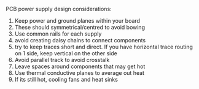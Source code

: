 
PCB power supply design considerations:
1. Keep power and ground planes within your board
2. These should symmetrical/centred to avoid bowing
3. Use common rails for each supply
4. avoid creating daisy chains to connect components
5. try to keep traces short and direct.  If you have horizontal trace routing on 1 side, keep vertical on the other side
6. Avoid parallel track to avoid crosstalk
7. Leave spaces around components that may get hot
8. Use thermal conductive planes to average out  heat
9. If its still hot, cooling fans and heat sinks